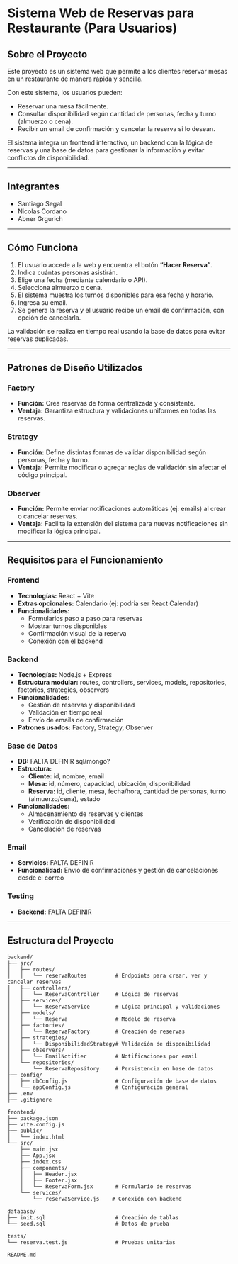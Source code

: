 # Sistema Web de Reservas para Restaurante (Para Usuarios)

## Sobre el Proyecto

Este proyecto es un sistema web que permite a los clientes reservar mesas en un restaurante de manera rápida y sencilla.

Con este sistema, los usuarios pueden:

- Reservar una mesa fácilmente.
- Consultar disponibilidad según cantidad de personas, fecha y turno (almuerzo o cena).
- Recibir un email de confirmación y cancelar la reserva si lo desean.

El sistema integra un frontend interactivo, un backend con la lógica de reservas y una base de datos para gestionar la información y evitar conflictos de disponibilidad.

---

## Integrantes

- Santiago Segal
- Nicolas Cordano
- Abner Grgurich

---

## Cómo Funciona

1. El usuario accede a la web y encuentra el botón **“Hacer Reserva”**.
2. Indica cuántas personas asistirán.
3. Elige una fecha (mediante calendario o API).
4. Selecciona almuerzo o cena.
5. El sistema muestra los turnos disponibles para esa fecha y horario.
6. Ingresa su email.
7. Se genera la reserva y el usuario recibe un email de confirmación, con opción de cancelarla.

La validación se realiza en tiempo real usando la base de datos para evitar reservas duplicadas.

---

## Patrones de Diseño Utilizados

### Factory
- **Función:** Crea reservas de forma centralizada y consistente.
- **Ventaja:** Garantiza estructura y validaciones uniformes en todas las reservas.

### Strategy
- **Función:** Define distintas formas de validar disponibilidad según personas, fecha y turno.
- **Ventaja:** Permite modificar o agregar reglas de validación sin afectar el código principal.

### Observer
- **Función:** Permite enviar notificaciones automáticas (ej: emails) al crear o cancelar reservas.
- **Ventaja:** Facilita la extensión del sistema para nuevas notificaciones sin modificar la lógica principal.

---

## Requisitos para el Funcionamiento

### Frontend

- **Tecnologías:** React + Vite
- **Extras opcionales:** Calendario (ej: podria ser React Calendar)
- **Funcionalidades:**
    - Formularios paso a paso para reservas
    - Mostrar turnos disponibles
    - Confirmación visual de la reserva
    - Conexión con el backend

### Backend

- **Tecnologías:** Node.js + Express
- **Estructura modular:** routes, controllers, services, models, repositories, factories, strategies, observers
- **Funcionalidades:**
    - Gestión de reservas y disponibilidad
    - Validación en tiempo real
    - Envío de emails de confirmación
- **Patrones usados:** Factory, Strategy, Observer

### Base de Datos

- **DB:** FALTA DEFINIR sql/mongo?
- **Estructura:**
    - **Cliente:** id, nombre, email
    - **Mesa:** id, número, capacidad, ubicación, disponibilidad
    - **Reserva:** id, cliente, mesa, fecha/hora, cantidad de personas, turno (almuerzo/cena), estado
- **Funcionalidades:**
    - Almacenamiento de reservas y clientes
    - Verificación de disponibilidad
    - Cancelación de reservas

### Email

- **Servicios:** FALTA DEFINIR
- **Funcionalidad:** Envío de confirmaciones y gestión de cancelaciones desde el correo

### Testing

- **Backend:** FALTA DEFINIR

---

## Estructura del Proyecto

```
backend/
├── src/
│   ├── routes/
│   │   └── reservaRoutes         # Endpoints para crear, ver y cancelar reservas
│   ├── controllers/
│   │   └── ReservaController     # Lógica de reservas
│   ├── services/
│   │   └── ReservaService        # Lógica principal y validaciones
│   ├── models/
│   │   └── Reserva               # Modelo de reserva
│   ├── factories/
│   │   └── ReservaFactory        # Creación de reservas
│   ├── strategies/
│   │   └── DisponibilidadStrategy# Validación de disponibilidad
│   ├── observers/
│   │   └── EmailNotifier         # Notificaciones por email
│   └── repositories/
│       └── ReservaRepository     # Persistencia en base de datos
├── config/
│   ├── dbConfig.js               # Configuración de base de datos
│   └── appConfig.js              # Configuración general
├── .env
├── .gitignore

frontend/
├── package.json
├── vite.config.js
├── public/
│   └── index.html
└── src/
    ├── main.jsx
    ├── App.jsx
    ├── index.css
    ├── components/
    │   ├── Header.jsx
    │   ├── Footer.jsx
    │   └── ReservaForm.jsx       # Formulario de reservas
    └── services/
        └── reservaService.js    # Conexión con backend

database/
├── init.sql                      # Creación de tablas
└── seed.sql                      # Datos de prueba

tests/
└── reserva.test.js               # Pruebas unitarias

README.md
```
